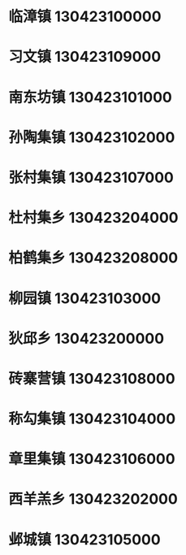 # 临漳镇 130423100000
# 习文镇 130423109000
# 南东坊镇 130423101000
# 孙陶集镇 130423102000
# 张村集镇 130423107000
# 杜村集乡 130423204000
# 柏鹤集乡 130423208000
# 柳园镇 130423103000
# 狄邱乡 130423200000
# 砖寨营镇 130423108000
# 称勾集镇 130423104000
# 章里集镇 130423106000
# 西羊羔乡 130423202000
# 邺城镇 130423105000
